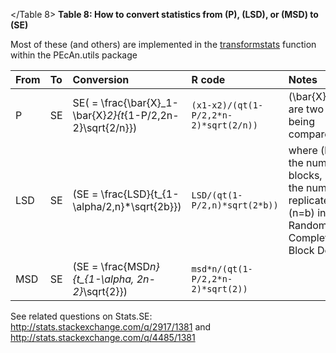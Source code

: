 <a id="Table 8"></Table 8>
**Table 8: How to convert statistics from \(P\), \(LSD\), or \(MSD\) to \(SE\)**

Most of these (and others) are implemented in the [transformstats](https://github.com/PecanProject/pecan/blob/master/utils/R/transformstats.R) function within the PEcAn.utils package

| From | To | Conversion | R code | Notes |
|:-----|:---|:-----------|:------|:------|
| P | SE | SE\( = \frac{\bar{X}_1-\bar{X}_2}{t_{1-P/2,2n-2}\sqrt{2/n}}\) | `(x1-x2)/(qt(1-P/2,2*n-2)*sqrt(2/n))` | \(\bar{X}_{1,2}\) are two means being compared. |
| LSD | SE | \(SE = \frac{LSD}{t_{1-\alpha/2,n}*\sqrt{2b}}\) | `LSD/(qt(1-P/2,n)*sqrt(2*b))` | where \(b\) is the number of blocks, \(n\) is the number of replicates, and \(n=b\) in a Randomized Complete Block Design |
| MSD | SE | \(SE = \frac{MSD*n}{t_{1-\alpha, 2n-2}*\sqrt{2}}\) | `msd*n/(qt(1-P/2,2*n-2)*sqrt(2))` | |


See related questions on Stats.SE: http://stats.stackexchange.com/q/2917/1381 and http://stats.stackexchange.com/q/4485/1381